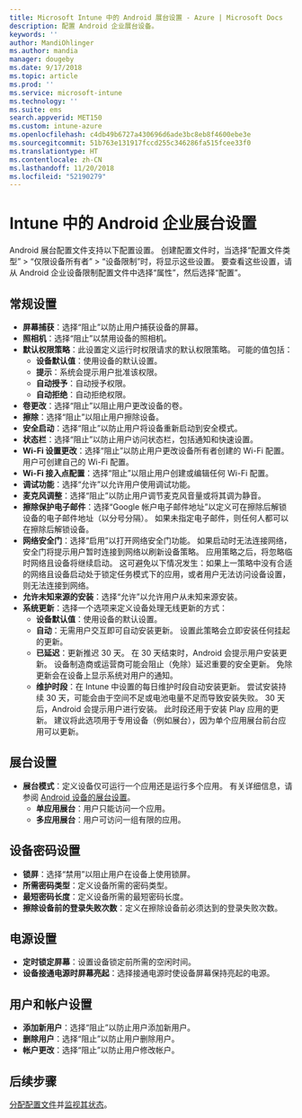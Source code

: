 ```yaml
---
title: Microsoft Intune 中的 Android 展台设置 - Azure | Microsoft Docs
description: 配置 Android 企业展台设备。
keywords: ''
author: MandiOhlinger
ms.author: mandia
manager: dougeby
ms.date: 9/17/2018
ms.topic: article
ms.prod: ''
ms.service: microsoft-intune
ms.technology: ''
ms.suite: ems
search.appverid: MET150
ms.custom: intune-azure
ms.openlocfilehash: c4db49b6727a430696d6ade3bc8eb8f4600ebe3e
ms.sourcegitcommit: 51b763e131917fccd255c346286fa515fcee33f0
ms.translationtype: HT
ms.contentlocale: zh-CN
ms.lasthandoff: 11/20/2018
ms.locfileid: "52190279"
---
```

# <a name="android-enterprise-kiosk-settings-in-intune"></a>Intune 中的 Android 企业展台设置

Android 展台配置文件支持以下配置设置。 创建配置文件时，当选择“配置文件类型” > “仅限设备所有者” > “设备限制”时，将显示这些设置。 要查看这些设置，请从 Android 企业设备限制配置文件中选择“属性”，然后选择“配置”。

## <a name="general-settings"></a>常规设置

- **屏幕捕获**：选择“阻止”以防止用户捕获设备的屏幕。
- **照相机**：选择“阻止”以禁用设备的照相机。
- **默认权限策略**：此设置定义运行时权限请求的默认权限策略。 可能的值包括：
    - **设备默认值**：使用设备的默认设置。
    - **提示**：系统会提示用户批准该权限。
    - **自动授予**：自动授予权限。
    - **自动拒绝**：自动拒绝权限。
- **卷更改**：选择“阻止”以阻止用户更改设备的卷。
- **擦除**：选择“阻止”以阻止用户擦除设备。
- **安全启动**：选择“阻止”以防止用户将设备重新启动到安全模式。
- **状态栏**：选择“阻止”以防止用户访问状态栏，包括通知和快速设置。
- **Wi-Fi 设置更改**：选择“阻止”以防止用户更改设备所有者创建的 Wi-Fi 配置。 用户可创建自己的 Wi-Fi 配置。
- **Wi-Fi 接入点配置**：选择“阻止”以阻止用户创建或编辑任何 Wi-Fi 配置。
- **调试功能**：选择“允许”以允许用户使用调试功能。
- **麦克风调整**：选择“阻止”以防止用户调节麦克风音量或将其调为静音。
- **擦除保护电子邮件**：选择“Google 帐户电子邮件地址”以定义可在擦除后解锁设备的电子邮件地址（以分号分隔）。 如果未指定电子邮件，则任何人都可以在擦除后解锁设备。
- **网络安全门**：选择“启用”以打开网络安全门功能。 如果启动时无法连接网络，安全门将提示用户暂时连接到网络以刷新设备策略。 应用策略之后，将忽略临时网络且设备将继续启动。 这可避免以下情况发生：如果上一策略中没有合适的网络且设备启动处于锁定任务模式下的应用，或者用户无法访问设备设置，则无法连接到网络。
- **允许未知来源的安装**：选择“允许”以允许用户从未知来源安装。
- **系统更新**：选择一个选项来定义设备处理无线更新的方式：
    - **设备默认值**：使用设备的默认设置。
    - **自动**：无需用户交互即可自动安装更新。 设置此策略会立即安装任何挂起的更新。
    - **已延迟**：更新推迟 30 天。 在 30 天结束时，Android 会提示用户安装更新。 设备制造商或运营商可能会阻止（免除）延迟重要的安全更新。 免除更新会在设备上显示系统对用户的通知。 
    - **维护时段**：在 Intune 中设置的每日维护时段自动安装更新。 尝试安装持续 30 天，可能会由于空间不足或电池电量不足而导致安装失败。 30 天后，Android 会提示用户进行安装。 此时段还用于安装 Play 应用的更新。 建议将此选项用于专用设备（例如展台），因为单个应用展台前台应用可以更新。 

## <a name="kiosk-settings"></a>展台设置

- **展台模式**：定义设备仅可运行一个应用还是运行多个应用。 有关详细信息，请参阅 [Android 设备的展台设置](android-kiosk-settings.md)。
    - **单应用展台**：用户只能访问一个应用。
    - **多应用展台**：用户可访问一组有限的应用。

## <a name="device-password-settings"></a>设备密码设置

- **锁屏**：选择“禁用”以阻止用户在设备上使用锁屏。
- **所需密码类型**：定义设备所需的密码类型。
- **最短密码长度**：定义设备所需的最短密码长度。
- **擦除设备前的登录失败次数**：定义在擦除设备前必须达到的登录失败次数。

## <a name="power-settings"></a>电源设置

- **定时锁定屏幕**：设置设备锁定前所需的空闲时间。
- **设备接通电源时屏幕亮起**：选择接通电源时使设备屏幕保持亮起的电源。

## <a name="users-and-accounts-settings"></a>用户和帐户设置

- **添加新用户**：选择“阻止”以防止用户添加新用户。
- **删除用户**：选择“阻止”以防止用户删除用户。
- **帐户更改**：选择“阻止”以防止用户修改帐户。

## <a name="next-steps"></a>后续步骤
[分配配置文件](device-profile-assign.md)并[监视其状态](device-profile-monitor.md)。



